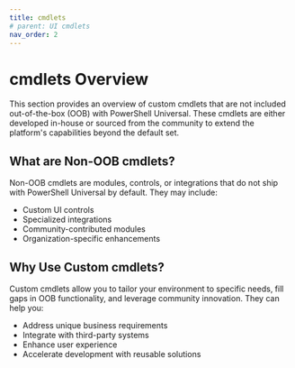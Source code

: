 ```yaml
---
title: cmdlets
# parent: UI cmdlets
nav_order: 2
---
```


# cmdlets Overview

This section provides an overview of custom cmdlets that are not included out-of-the-box (OOB) with PowerShell Universal. These cmdlets are either developed in-house or sourced from the community to extend the platform's capabilities beyond the default set.

## What are Non-OOB cmdlets?

Non-OOB cmdlets are modules, controls, or integrations that do not ship with PowerShell Universal by default. They may include:

- Custom UI controls
- Specialized integrations
- Community-contributed modules
- Organization-specific enhancements

## Why Use Custom cmdlets?

Custom cmdlets allow you to tailor your environment to specific needs, fill gaps in OOB functionality, and leverage community innovation. They can help you:

- Address unique business requirements
- Integrate with third-party systems
- Enhance user experience
- Accelerate development with reusable solutions
